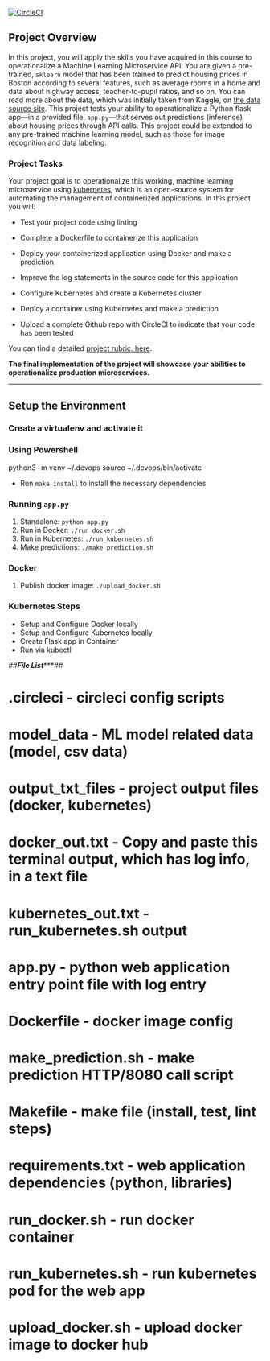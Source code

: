 [![CircleCI](https://circleci.com/gh/rana12340/project-ml-microservice-kubernetes/circleci-docs.svg?style=svg)](https://app.circleci.com/pipelines/github/rana12340/project-ml-microservice-kubernetes/14/workflows/2811b509-b1e0-42e4-bf58-b5647a5a957b)


## Project Overview
In this project, you will apply the skills you have acquired in this course to operationalize a Machine Learning Microservice API. 
You are given a pre-trained, `sklearn` model that has been trained to predict housing prices in Boston according to several features, such as average rooms in a home and data about highway access, teacher-to-pupil ratios, and so on. You can read more about the data, which was initially taken from Kaggle, on [the data source site](https://www.kaggle.com/c/boston-housing). This project tests your ability to operationalize a Python flask app—in a provided file, `app.py`—that serves out predictions (inference) about housing prices through API calls. This project could be extended to any pre-trained machine learning model, such as those for image recognition and data labeling.

### Project Tasks
Your project goal is to operationalize this working, machine learning microservice using [kubernetes](https://kubernetes.io/), which is an open-source system for automating the management of containerized applications. In this project you will:
* Test your project code using linting

* Complete a Dockerfile to containerize this application
* Deploy your containerized application using Docker and make a prediction
* Improve the log statements in the source code for this application
* Configure Kubernetes and create a Kubernetes cluster
* Deploy a container using Kubernetes and make a prediction
* Upload a complete Github repo with CircleCI to indicate that your code has been tested

You can find a detailed [project rubric, here](https://review.udacity.com/#!/rubrics/2576/view).

**The final implementation of the project will showcase your abilities to operationalize production microservices.**

---

## Setup the Environment

### Create a virtualenv and activate it
### Using Powershell
python3 -m venv ~/.devops
source ~/.devops/bin/activate

* Run `make install` to install the necessary dependencies

### Running `app.py`
1. Standalone:  `python app.py`
2. Run in Docker:  `./run_docker.sh`
3. Run in Kubernetes:  `./run_kubernetes.sh`
4. Make predictions: `./make_prediction.sh`

### Docker
1. Publish docker image: `./upload_docker.sh`

### Kubernetes Steps
* Setup and Configure Docker locally
* Setup and Configure Kubernetes locally
* Create Flask app in Container
* Run via kubectl

##***********File List**************##
# .circleci - circleci config scripts
# model_data - ML model related data (model, csv data)
# output_txt_files - project output files (docker, kubernetes)
# docker_out.txt - Copy and paste this terminal output, which has log info, in a text file
# kubernetes_out.txt - run_kubernetes.sh output
# app.py - python web application entry point file with log entry
# Dockerfile - docker image config
# make_prediction.sh - make prediction HTTP/8080 call script
# Makefile - make file (install, test, lint steps)
# requirements.txt - web application dependencies (python, libraries)
# run_docker.sh - run docker container
# run_kubernetes.sh - run kubernetes pod for the web app
# upload_docker.sh - upload docker image to docker hub
